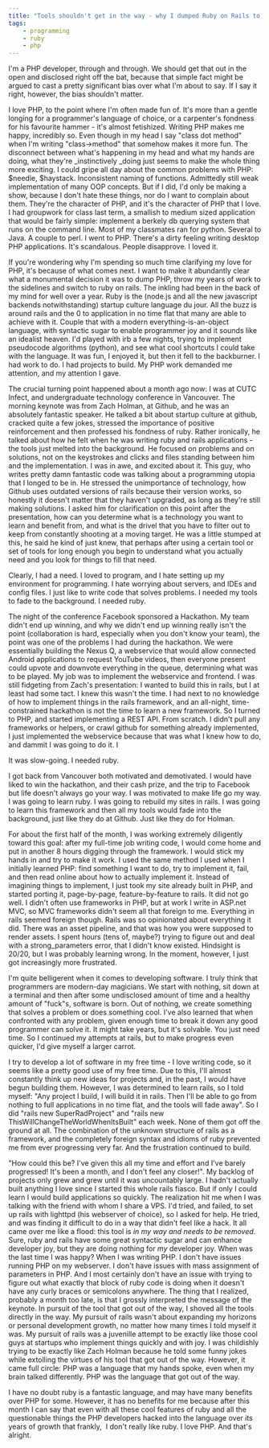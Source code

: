 ```yaml
---
title: "Tools shouldn't get in the way - why I dumped Ruby on Rails to stick with PHP"
tags:
    - programming
    - ruby
    - php
---
```


I'm a PHP developer, through and through. We should get that out in the open and disclosed right off the bat, because that
simple fact might be argued to cast a pretty significant bias over what I'm about to say. If I say it right, however,
the bias shouldn't matter.

I love PHP, to the point where I'm often made fun of. It's more than a gentle longing for a programmer's language of
choice, or a carpenter's fondness for his favourite hammer - it's almost fetishized. Writing PHP makes me happy,
incredibly so. Even though in my head I say "class dot method" when I'm writing "class-&gt;method" that somehow makes
it more fun. The disconnect between what's happening in my head and what my hands are doing, what they're _instinctively
_doing just seems to make the whole thing more exciting. I could gripe all day about the common problems with PHP: $needle, $haystack. Inconsistent naming of functions. Admittedly still weak implementation of many OOP concepts. But if I did, I'd only be making a show, because I don't hate these things, nor do I want to complain about them. They're the character of PHP, and it's the character of PHP that I love. I had groupwork for class last term, a smallish to medium sized application that would be fairly simple: implement a berkely db querying system that runs on the command line. Most of my classmates ran for python. Several to Java. A couple to perl. I went to PHP. There's a dirty feeling writing desktop PHP applications. It's scandalous. People disapprove. I loved it.

If you're wondering why I'm spending so much time clarifying my love for PHP, it's because of what comes next. I want to make it abundantly clear what a monumental decision it was to dump PHP, throw my years of work to the sidelines and switch to ruby on rails. The inkling had been in the back of my mind for well over a year. Ruby is the (node.js and all the new javascript backends notwithstanding) startup culture language du jour. All the buzz is around rails and the 0 to application in no time flat that many are able to achieve with it. Couple that with a modern everything-is-an-object language, with syntactic sugar to enable programmer joy and it sounds like an idealist heaven. I'd played with irb a few nights, trying to implement pseudocode algorithms (python), and see what cool shortcuts I could take with the language. It was fun, I enjoyed it, but then it fell to the backburner. I had work to do. I had projects to build. My PHP work demanded me attention, and my attention I gave.

The crucial turning point happened about a month ago now: I was at CUTC Infect, and undergraduate technology conference in Vancouver. The morning keynote was from Zach Holman, at Github, and he was an absolutely fantastic speaker. He talked a bit about startup culture at github, cracked quite a few jokes, stressed the importance of positive reinforcement and then professed his fondness of ruby. Rather ironically, he talked about how he felt when he was writing ruby and rails applications - the tools just melted into the background. He focused on problems and on solutions, not on the keystrokes and clicks and files standing between him and the implementation. I was in awe, and excited about it. This guy, who writes pretty damn fantastic code was talking about a programming utopia that I longed to be in. He stressed the unimportance of technology, how Github uses outdated versions of rails because their version works, so honestly it doesn't matter that they haven't upgraded, as long as they're still making solutions. I asked him for clarification on this point after the presentation, how can you determine what is a technology you want to learn and benefit from, and what is the drivel that you have to filter out to keep from constantly shooting at a moving target. He was a little stumped at this, he said he kind of just knew, that perhaps after using a certain tool or set of tools for long enough you begin to understand what you actually need and you look for things to fill that need.

Clearly, I had a need. I loved to program, and I hate setting up my environment for programming. I hate worrying about servers, and IDEs and config files. I just like to write code that solves problems. I needed my tools to fade to the background. I needed ruby.

The night of the conference Facebook sponsored a Hackathon. My team didn't end up winning, and why we didn't end up winning really isn't the point (collaboration is hard, especially when you don't know your team), the point was one of the problems I had during the hackathon. We were essentially building the Nexus Q, a webservice that would allow connected Android applications to request YouTube videos, then everyone present could upvote and downvote everything in the queue, determining what was to be played. My job was to implement the webservice and frontend. I was still fidgeting from Zach's presentation: I wanted to build this in rails, but I at least had some tact. I knew this wasn't the time. I had next to no knowledge of how to implement things in the rails framework, and an all-night, time-constrained hackathon is not the time to learn a new framework. So I turned to PHP, and started implementing a REST API. From scratch. I didn't pull any frameworks or helpers, or crawl github for something already implemented, I just implemented the webservice because that was what I knew how to do, and dammit I was going to do it. I

It was slow-going. I needed ruby.

I got back from Vancouver both motivated and demotivated. I would have liked to win the hackathon, and their cash prize, and the trip to Facebook but life doesn't always go your way. I was motivated to make life go my way. I was going to learn ruby. I was going to rebuild my sites in rails. I was going to learn this framework and then all my tools would fade into the background, just like they do at Github. Just like they do for Holman.

For about the first half of the month, I was working extremely diligently toward this goal: after my full-time job writing code, I would come home and put in another 8 hours digging through the framework. I would stick my hands in and try to make it work. I used the same method I used when I initially learned PHP: find something I want to do, try to implement it, fail, and then read online about how to actually implement it. Instead of imagining things to implement, I just took my site already built in PHP, and started porting it, page-by-page, feature-by-feature to rails. It did not go well. I didn't often use frameworks in PHP, but at work I write in ASP.net MVC, so MVC frameworks didn't seem all that foreign to me. Everything in rails seemed foreign though. Rails was so opinionated about everything it did. There was an asset pipeline, and that was how you were supposed to render assets. I spent hours (tens of, maybe?) trying to figure out and deal with a strong_parameters error, that I didn't know existed. Hindsight is 20/20, but I was probably learning wrong. In the moment, however, I just got increasingly more frustrated.

I'm quite belligerent when it comes to developing software. I truly think that programmers are modern-day magicians. We start with nothing, sit down at a terminal and then after some undisclosed amount of time and a healthy amount of "fuck"s, software is born. Out of nothing, we create something that solves a problem or does something cool. I've also learned that when confronted with any problem, given enough time to break it down any good programmer can solve it. It might take years, but it's solvable. You just need time. So I continued my attempts at rails, but to make progress even quicker, I'd give myself a larger carrot.

I try to develop a lot of software in my free time - I love writing code, so it seems like a pretty good use of my free time. Due to this, I'll almost constantly think up new ideas for projects and, in the past, I would have begun building them. However, I was determined to learn rails, so I told myself: "Any project I build, I will build it in rails. Then I'll be able to go from nothing to full applications in no time flat, and the tools will fade away". So I did "rails new SuperRadProject" and "rails new ThisWillChangeTheWorldWhenItsBuilt" each week. None of them got off the ground at all. The combination of the unknown structure of rails as a framework, and the completely foreign syntax and idioms of ruby prevented me from ever progressing very far. And the frustration continued to build.

"How could this be? I've given this all my time and effort and I've barely progressed! It's been a month, and I don't feel any closer!". My backlog of projects only grew and grew until it was uncountably large. I hadn't actually built anything I love since I started this whole rails fiasco. But if only I could learn I would build applications so quickly. The realization hit me when I was talking with the friend with whom I share a VPS. I'd tried, and failed, to set up rails with lighttpd (his webserver of choice), so I asked for help. He tried, and was finding it difficult to do in a way that didn't feel like a hack. It all came over me like a flood: this tool is _in my way and needs to be removed_. Sure, ruby and rails have some great syntactic sugar and can enhance developer joy, but they are doing nothing for _my_&nbsp;developer joy. When was the last time I was happy? When I was writing PHP. I don't have issues running PHP on my webserver. I don't have issues with mass assignment of parameters in PHP. And I most certainly don't have an issue with trying to figure out what exactly that block of ruby code is doing when it doesn't have any curly braces or semicolons anywhere. The thing that I realized, probably a month too late, is that I grossly interpreted the message of the keynote. In pursuit of the tool that got out of the way, I shoved all the tools directly in the way. My pursuit of rails wasn't about expanding my horizons or personal development growth, no matter how many times I told myself it was. My pursuit of rails was a juvenille attempt to be exactly like those cool guys at startups who implement things quickly and with joy. I was childishly trying to be exactly like Zach Holman because he told some funny jokes while extolling the virtues of his tool that got out of the way. However, it came full circle: PHP was a language that my hands spoke, even when my brain talked differently. PHP was the language that got out of the way.

I have no doubt ruby is a fantastic language, and may have many benefits over PHP for some. However, it has no benefits for me because after this month I can say that even with all these cool features of ruby and all the questionable things the PHP developers hacked into the language over its years of growth that frankly, &nbsp;I don't really like ruby. I love PHP. And that's alright.